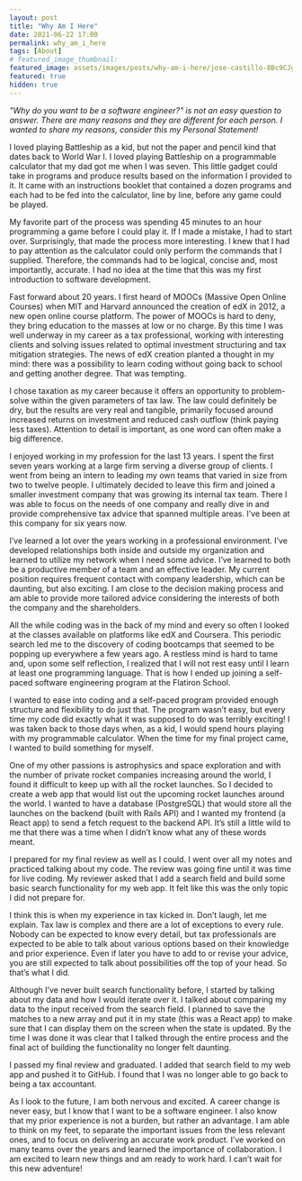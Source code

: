 ```yaml
---
layout: post
title: "Why Am I Here"
date: 2021-06-22 17:00
permalink: why_am_i_here
tags: [About]
# featured_image_thumbnail:
featured_image: assets/images/posts/why-am-i-here/jose-castillo-8Bc9CJgXHXs-unsplash.jpg
featured: true
hidden: true
---
```


_"Why do you want to be a software engineer?" is not an easy question to answer. There are many reasons and they are different for each person. I wanted to share my reasons, consider this my Personal Statement!_

I loved playing Battleship as a kid, but not the paper and pencil kind that dates back to World War I. I loved playing Battleship on a programmable calculator that my dad got me when I was seven. This little gadget could take in programs and produce results based on the information I provided to it. It came with an instructions booklet that contained a dozen programs and each had to be fed into the calculator, line by line, before any game could be played.

My favorite part of the process was spending 45 minutes to an hour programming a game before I could play it. If I made a mistake, I had to start over. Surprisingly, that made the process more interesting. I knew that I had to pay attention as the calculator could only perform the commands that I supplied. Therefore, the commands had to be logical, concise and, most importantly, accurate. I had no idea at the time that this was my first introduction to software development.

Fast forward about 20 years. I first heard of MOOCs (Massive Open Online Courses) when MIT and Harvard announced the creation of edX in 2012, a new open online course platform. The power of MOOCs is hard to deny, they bring education to the masses at low or no charge. By this time I was well underway in my career as a tax professional, working with interesting clients and solving issues related to optimal investment structuring and tax mitigation strategies. The news of edX creation planted a thought in my mind: there was a possibility to learn coding without going back to school and getting another degree. That was tempting.

I chose taxation as my career because it offers an opportunity to problem-solve within the given parameters of tax law. The law could definitely be dry, but the results are very real and tangible, primarily focused around increased returns on investment and reduced cash outflow (think paying less taxes). Attention to detail is important, as one word can often make a big difference.

I enjoyed working in my profession for the last 13 years. I spent the first seven years working at a large firm serving a diverse group of clients. I went from being an intern to leading my own teams that varied in size from two to twelve people. I ultimately decided to leave this firm and joined a smaller investment company that was growing its internal tax team. There I was able to focus on the needs of one company and really dive in and provide comprehensive tax advice that spanned multiple areas. I’ve been at this company for six years now.

I’ve learned a lot over the years working in a professional environment. I’ve developed relationships both inside and outside my organization and learned to utilize my network when I need some advice. I’ve learned to both be a productive member of a team and an effective leader. My current position requires frequent contact with company leadership, which can be daunting, but also exciting. I am close to the decision making process and am able to provide more tailored advice considering the interests of both the company and the shareholders.

All the while coding was in the back of my mind and every so often I looked at the classes available on platforms like edX and Coursera. This periodic search led me to the discovery of coding bootcamps that seemed to be popping up everywhere a few years ago. A restless mind is hard to tame and, upon some self reflection, I realized that I will not rest easy until I learn at least one programming language. That is how I ended up joining a self-paced software engineering program at the Flatiron School.

I wanted to ease into coding and a self-paced program provided enough structure and flexibility to do just that. The program wasn’t easy, but every time my code did exactly what it was supposed to do was terribly exciting! I was taken back to those days when, as a kid, I would spend hours playing with my programmable calculator. When the time for my final project came, I wanted to build something for myself.

One of my other passions is astrophysics and space exploration and with the number of private rocket companies increasing around the world, I found it difficult to keep up with all the rocket launches. So I decided to create a web app that would list out the upcoming rocket launches around the world. I wanted to have a database (PostgreSQL) that would store all the launches on the backend (built with Rails API) and I wanted my frontend (a React app) to send a fetch request to the backend API. It’s still a little wild to me that there was a time when I didn’t know what any of these words meant.

I prepared for my final review as well as I could. I went over all my notes and practiced talking about my code. The review was going fine until it was time for live coding. My reviewer asked that I add a search field and build some basic search functionality for my web app. It felt like this was the only topic I did not prepare for.

I think this is when my experience in tax kicked in. Don’t laugh, let me explain. Tax law is complex and there are a lot of exceptions to every rule. Nobody can be expected to know every detail, but tax professionals are expected to be able to talk about various options based on their knowledge and prior experience. Even if later you have to add to or revise your advice, you are still expected to talk about possibilities off the top of your head. So that’s what I did.

Although I’ve never built search functionality before, I started by talking about my data and how I would iterate over it. I talked about comparing my data to the input received from the search field. I planned to save the matches to a new array and put it in my state (this was a React app) to make sure that I can display them on the screen when the state is updated. By the time I was done it was clear that I talked through the entire process and the final act of building the functionality no longer felt daunting.

I passed my final review and graduated. I added that search field to my web app and pushed it to GitHub. I found that I was no longer able to go back to being a tax accountant.

As I look to the future, I am both nervous and excited. A career change is never easy, but I know that I want to be a software engineer. I also know that my prior experience is not a burden, but rather an advantage. I am able to think on my feet, to separate the important issues from the less relevant ones, and to focus on delivering an accurate work product. I’ve worked on many teams over the years and learned the importance of collaboration. I am excited to learn new things and am ready to work hard. I can’t wait for this new adventure!
